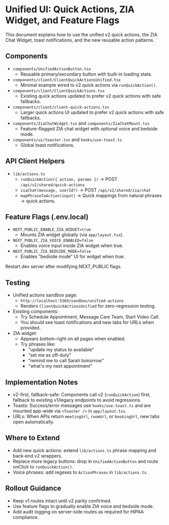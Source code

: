 # Unified UI: Quick Actions, ZIA Widget, and Feature Flags

This document explains how to use the unified v2 quick actions, the ZIA Chat Widget, toast notifications, and the new reusable action patterns.

## Components

- `components/UnifiedActionButton.tsx`
  - Reusable primary/secondary button with built-in loading state.
- `components/client/ClientQuickActionsUnified.tsx`
  - Minimal example wired to v2 quick actions via `runQuickAction()`.
- `components/client/ClientQuickActions.tsx`
  - Existing quick actions updated to prefer v2 quick actions with safe fallbacks.
- `components/client/client-quick-actions.tsx`
  - Larger quick actions UI updated to prefer v2 quick actions with safe fallbacks.
- `components/ZiaChatWidget.tsx` and `components/ZiaChatMount.tsx`
  - Feature-flagged ZIA chat widget with optional voice and bedside mode.
- `components/ui/toaster.tsx` and `hooks/use-toast.ts`
  - Global toast notifications.

## API Client Helpers

- `lib/actions.ts`
  - `runQuickAction({ action, params })` → POST `/api/v2/shared/quick-actions`
  - `ziaChat(message, userId?)` → POST `/api/v2/shared/zia/chat`
  - `mapPhraseToAction(input)` → Quick mappings from natural phrases → quick actions.

## Feature Flags (.env.local)

- `NEXT_PUBLIC_ENABLE_ZIA_WIDGET=true`
  - Mounts ZIA widget globally (via `app/layout.tsx`).
- `NEXT_PUBLIC_ZIA_VOICE_ENABLED=false`
  - Enables voice input inside ZIA widget when true.
- `NEXT_PUBLIC_ZIA_BEDSIDE_MODE=false`
  - Enables “bedside mode” UI for widget when true.

Restart dev server after modifying NEXT_PUBLIC flags.

## Testing

- Unified actions sandbox page:
  - `http://localhost:5369/sandbox/unified-actions`
  - Renders `ClientQuickActionsUnified` for zero-regression testing.
- Existing components:
  - Try Schedule Appointment, Message Care Team, Start Video Call.
  - You should see toast notifications and new tabs for URLs when provided.
- ZIA widget:
  - Appears bottom-right on all pages when enabled.
  - Try phrases like:
    - "update my status to available"
    - "set me as off-duty"
    - "remind me to call Sarah tomorrow"
    - "what's my next appointment"

## Implementation Notes

- v2-first, fallback-safe: Components call v2 (`runQuickAction`) first, fallback to existing v1/legacy endpoints to avoid regressions.
- Toasts: Success/error messages use `hooks/use-toast.ts` and are mounted app-wide via `<Toaster />` in `app/layout.tsx`.
- URLs: When APIs return `meetingUrl`, `roomUrl`, or `bookingUrl`, new tabs open automatically.

## Where to Extend

- Add new quick actions: extend `lib/actions.ts` phrase mapping and back-end v2 wrappers.
- Replace more legacy buttons: drop in `UnifiedActionButton` and route onClick to `runQuickAction()`.
- Voice phrases: add regexes to `ActionPhrases` in `lib/actions.ts`.

## Rollout Guidance

- Keep v1 routes intact until v2 parity confirmed.
- Use feature flags to gradually enable ZIA voice and bedside mode.
- Add audit logging on server-side routes as required for HIPAA compliance.
